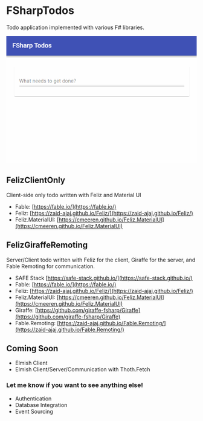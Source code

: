 # FSharpTodos
Todo application implemented with various F# libraries.

![Todos](fsharp-todos.gif)

## FelizClientOnly
Client-side only todo written with Feliz and Material UI

- Fable: [https://fable.io/](https://fable.io/)
- Feliz: [https://zaid-ajaj.github.io/Feliz/](https://zaid-ajaj.github.io/Feliz/)
- Feliz.MaterialUI: [https://cmeeren.github.io/Feliz.MaterialUI](https://cmeeren.github.io/Feliz.MaterialUI)

## FelizGiraffeRemoting
Server/Client todo written with Feliz for the client, Giraffe for the server, and Fable Remoting for communication.

- SAFE Stack [https://safe-stack.github.io/](https://safe-stack.github.io/)
- Fable: [https://fable.io/](https://fable.io/)
- Feliz: [https://zaid-ajaj.github.io/Feliz/](https://zaid-ajaj.github.io/Feliz/)
- Feliz.MaterialUI: [https://cmeeren.github.io/Feliz.MaterialUI](https://cmeeren.github.io/Feliz.MaterialUI)
- Giraffe: [https://github.com/giraffe-fsharp/Giraffe](https://github.com/giraffe-fsharp/Giraffe)
- Fable.Remoting: [https://zaid-ajaj.github.io/Fable.Remoting/](https://zaid-ajaj.github.io/Fable.Remoting/)

## Coming Soon
- Elmish Client
- Elmish Client/Server/Communication with Thoth.Fetch

### Let me know if you want to see anything else!
- Authentication
- Database Integration
- Event Sourcing